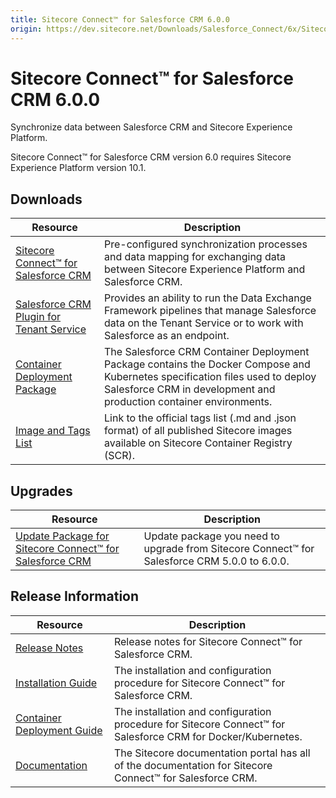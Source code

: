 ```yaml
---
title: Sitecore Connect™ for Salesforce CRM 6.0.0
origin: https://dev.sitecore.net/Downloads/Salesforce_Connect/6x/Sitecore_Connect_for_Salesforce_CRM_600
---
```


# Sitecore Connect™ for Salesforce CRM 6.0.0

Synchronize data between Salesforce CRM and Sitecore Experience Platform.

  <Alert variant='warning' mb={4}>
    <AlertIcon />
    Sitecore Connect™ for Salesforce CRM version 6.0 requires Sitecore Experience Platform version 10.1.
  </Alert>
  

## Downloads

 | Resource | Description |
 | --- | --- |
 | [Sitecore Connect™ for Salesforce CRM](https://sitecoredev.azureedge.net/~/media/8336D53FF8F7420E905B3A3A5B552FED.ashx?date=20210412T104645) | Pre-configured synchronization processes and data mapping for exchanging data between Sitecore Experience Platform and Salesforce CRM. |
 | [Salesforce CRM Plugin for Tenant Service](https://sitecoredev.azureedge.net/~/media/99FB0B7A6FC94EB78C51089121032C82.ashx?date=20210412T104726) | Provides an ability to run the Data Exchange Framework pipelines that manage Salesforce data on the Tenant Service or to work with Salesforce as an endpoint. |
 | [Container Deployment Package](https://github.com/Sitecore/container-deployment/releases/tag/sfcrm%2F6.0.0.01456.108) | The Salesforce CRM Container Deployment Package contains the Docker Compose and Kubernetes specification files used to deploy Salesforce CRM in development and production container environments. |
 | [Image and Tags List](https://github.com/Sitecore/docker-images/tree/master/tags) | Link to the official tags list (.md and .json format) of all published Sitecore images available on Sitecore Container Registry (SCR). |

## Upgrades

 | Resource | Description |
 | --- | --- |
 | [Update Package for Sitecore Connect™ for Salesforce CRM](https://sitecoredev.azureedge.net/~/media/5B505D7D8FB0446DA47E44BFD0C5E0FA.ashx?date=20210412T104812) | Update package you need to upgrade from Sitecore Connect™ for Salesforce CRM 5.0.0 to 6.0.0. |

## Release Information

 | Resource | Description |
 | --- | --- |
 | [Release Notes](https://dev.sitecore.net:443/downloads/Salesforce%20Connect/6x/Sitecore%20Connect%20for%20Salesforce%20CRM%20600/Release%20Notes) | Release notes for Sitecore Connect™ for Salesforce CRM. |
 | [Installation Guide](https://sitecoredev.azureedge.net/~/media/E1B344BCEB73492EAAEA2998D6AF07E6.ashx?date=20210412T105314) | The installation and configuration procedure for Sitecore Connect™ for Salesforce CRM. |
 | [Container Deployment Guide](https://sitecoredev.azureedge.net/~/media/0803450DF2564D248D9CDB8CF1FFC99F.ashx?date=20210512T110609) | The installation and configuration procedure for Sitecore Connect™ for Salesforce CRM for Docker/Kubernetes. |
 | [Documentation](https://doc.sitecore.com/developers/salesforce-connect/60/sitecore-connect-for-salesforce-crm/en/sitecore-connect-for-salesforce-crm-configuration-guide.html) | The Sitecore documentation portal has all of the documentation for Sitecore Connect™ for Salesforce CRM. |